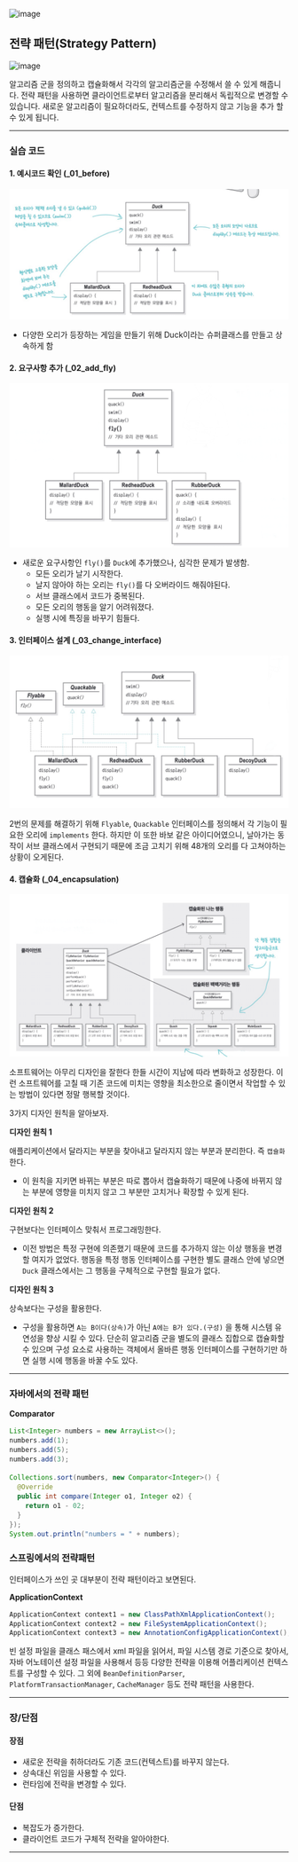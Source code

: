 ![image](https://user-images.githubusercontent.com/10377550/177028440-92463b91-b503-4c1d-aecd-254f24ede5fa.png)
## 전략 패턴(Strategy Pattern)
![image](https://user-images.githubusercontent.com/10377550/177034757-dc625a70-f676-4800-b030-8a3c84764369.png)

알고리즘 군을 정의하고 캡슐화해서 각각의 알고리즘군을 수정해서 쓸 수 있게 해줍니다. 전략 패턴을 사용하면 클라이언트로부터 알고리즘을 분리해서 독립적으로 변경할 수 있습니다. 새로운 알고리즘이 필요하더라도, 컨텍스트를 수정하지 않고 기능을 추가 할 수 있게 됩니다.

---

### 실습 코드

#### 1. 예시코드 확인 (_01_before)

![스크린샷 2022-07-02 오후 3.30.30](images/1.png)

- 다양한 오리가 등장하는 게임을 만들기 위해 Duck이라는 슈퍼클래스를 만들고 상속하게 함



#### 2. 요구사항 추가 (_02_add_fly)

![스크린샷 2022-07-02 오후 3.32.09](images/2.png)

- 새로운 요구사항인 `fly()`를 `Duck`에 추가했으나, 심각한 문제가 발생함.
  - 모든 오리가 날기 시작한다. 
  - 날지 않아야 하는 오리는 `fly()`를 다 오버라이드 해줘야된다.
  - 서브 클래스에서 코드가 중복된다.
  - 모든 오리의 행동을 알기 어려워졌다.
  - 실행 시에 특징을 바꾸기 힘들다.
  
  

#### 3. 인터페이스 설계 (_03_change_interface)

![image-20220702153454962](images/image-20220702153454962.png)

2번의 문제를 해결하기 위해 `Flyable`, `Quackable` 인터페이스를 정의해서 각 기능이 필요한 오리에 `implements` 한다. 하지만 이 또한 바보 같은 아이디어였으니, 날아가는 동작이 서브 클래스에서 구현되기 때문에 조금 고치기 위해 48개의 오리를 다 고쳐야하는 상황이 오게된다. 



#### 4. 캡슐화 (_04_encapsulation)

![image-20220702154233940](images/image-20220702154233940.png)

소프트웨어는 아무리 디자인을 잘한다 한들 시간이 지남에 따라 변화하고 성장한다. 이런 소프트웨어를 고칠 때 기존 코드에 미치는 영향을 최소한으로 줄이면서 작업할 수 있는 방법이 있다면 정말 행복할 것이다. 

3가지 디자인 원칙을 알아보자.

**디자인 원칙 1**

애플리케이션에서 달라지는 부분을 찾아내고 달라지지 않는 부분과 분리한다. 즉 `캡슐화`한다.

- 이 원칙을 지키면 바뀌는 부분은 따로 뽑아서 캡슐화하기 때문에 나중에 바뀌지 않는 부분에 영향을 미치지 않고 그 부분만 고치거나 확장할 수 있게 된다.

**디자인 원칙 2**

구현보다는 인터페이스 맞춰서 프로그래밍한다.

- 이전 방법은 특정 구현에 의존했기 때문에 코드를 추가하지 않는 이상 행동을 변경할 여지가 없었다. 행동을 특정 행동 인터페이스를 구현한 별도 클래스 안에 넣으면 `Duck` 클래스에서는 그 행동을 구체적으로 구현할 필요가 없다.

**디자인 원칙 3**

상속보다는 구성을 활용한다.

- 구성을 활용하면 `A는 B이다(상속)`가 아닌 `A에는 B가 있다.(구성)` 을 통해 시스템 유연성을 향상 시킬 수 있다. 단순히 알고리즘 군을 별도의 클래스 집합으로 캡슐화할 수 있으며 구성 요소로 사용하는 객체에서 올바른 행동 인터페이스를 구현하기만 하면 실행 시에 행동을 바꿀 수도 있다.

---

### 자바에서의 전략 패턴

**Comparator**

```java
List<Integer> numbers = new ArrayList<>();
numbers.add(1);
numbers.add(5);
numbers.add(3);

Collections.sort(numbers, new Comparator<Integer>() {
  @Override
  public int compare(Integer o1, Integer o2) {
    return o1 - 02;
  }
});
System.out.println("numbers = " + numbers);
```

### 스프링에서의 전략패턴

인터페이스가 쓰인 곳 대부분이 전략 패턴이라고 보면된다.

**ApplicationContext**

```java
ApplicationContext context1 = new ClassPathXmlApplicationContext();
ApplicationContext context2 = new FileSystemApplicationContext();
ApplicationContext context3 = new AnnotationConfigApplicationContext();
```

빈 설정 파일을 클래스 패스에서 xml 파일을 읽어서, 파일 시스템 경로 기준으로 찾아서, 자바 어노테이션 설정 파일을 사용해서 등등 다양한 전략을 이용해 어플리케이션 컨텍스트를 구성할 수 있다. 그 외에 `BeanDefinitionParser`, `PlatformTransactionManager`, `CacheManager` 등도 전략 패턴을 사용한다.

---

### 장/단점

#### 장점
- 새로운 전략을 취하더라도 기존 코드(컨텍스트)를 바꾸지 않는다.
- 상속대신 위임을 사용할 수 있다.
- 런타임에 전략을 변경할 수 있다.

#### 단점
- 복잡도가 증가한다.
- 클라이언트 코드가 구체적 전략을 알아야한다.

---
